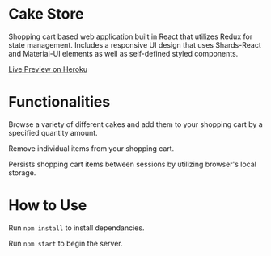 <h1>Cake Store</h1>

Shopping cart based web application built in React that utilizes Redux for state management. Includes a responsive UI design that uses Shards-React and Material-UI elements as well as self-defined styled components.

[Live Preview on Heroku](https://cake-store-react-app.herokuapp.com/)

<h1>Functionalities</h1>

Browse a variety of different cakes and add them to your shopping cart by a specified quantity amount.

Remove individual items from your shopping cart.

Persists shopping cart items between sessions by utilizing browser's local storage.

<h1>How to Use</h1>

Run `npm install` to install dependancies.

Run `npm start` to begin the server.
